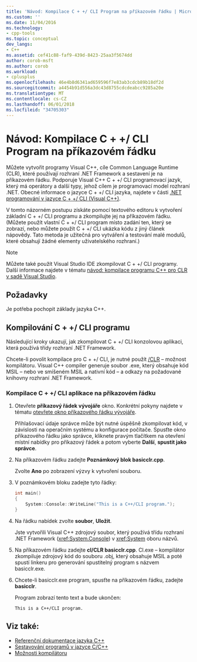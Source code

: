 ```yaml
---
title: 'Návod: Kompilace C + +/ CLI Program na příkazovém řádku | Microsoft Docs'
ms.custom: ''
ms.date: 11/04/2016
ms.technology:
- cpp-tools
ms.topic: conceptual
dev_langs:
- C++
ms.assetid: cef41c88-faf9-439d-8423-25aa3f5674dd
author: corob-msft
ms.author: corob
ms.workload:
- cplusplus
ms.openlocfilehash: 46e4b8d6341ad659596f7e83ab3cdcb89b18df2d
ms.sourcegitcommit: a4454b91d556a3dc43d8755cdcdeabcc9285a20e
ms.translationtype: MT
ms.contentlocale: cs-CZ
ms.lasthandoff: 06/01/2018
ms.locfileid: "34705303"
---
```

# <a name="walkthrough-compiling-a-ccli-program-on-the-command-line"></a>Návod: Kompilace C + +/ CLI Program na příkazovém řádku

Můžete vytvořit programy Visual C++, cíle Common Language Runtime (CLR), které používají rozhraní .NET Framework a sestavení je na příkazovém řádku. Podporuje Visual C++ C + +/ CLI programovací jazyk, který má operátory a další typy, jehož cílem je programovací model rozhraní .NET. Obecné informace o jazyce C + +/ CLI jazyka, najdete v části [.NET programování v jazyce C + +/ CLI (Visual C++)](../dotnet/dotnet-programming-with-cpp-cli-visual-cpp.md).

V tomto názorném postupu získáte pomocí textového editoru k vytvoření základní C + +/ CLI programu a zkompilujte jej na příkazovém řádku. (Můžete použít vlastní C + +/ CLI program místo zadání ten, který se zobrazí, nebo můžete použít C + +/ CLI ukázka kódu z jiný článek nápovědy. Tato metoda je užitečná pro vytváření a testování malé modulů, které obsahují žádné elementy uživatelského rozhraní.)

> [!NOTE]
> Můžete také použít Visual Studio IDE zkompilovat C + +/ CLI programy. Další informace najdete v tématu [návod: kompilace programu C++ pro CLR v sadě Visual Studio](../ide/walkthrough-compiling-a-cpp-program-that-targets-the-clr-in-visual-studio.md).

## <a name="prerequisites"></a>Požadavky

Je potřeba pochopit základy jazyka C++.

## <a name="compiling-a-ccli-program"></a>Kompilování C + +/ CLI programu

Následující kroky ukazují, jak zkompilovat C + +/ CLI konzolovou aplikaci, která používá třídy rozhraní .NET Framework.

Chcete-li povolit kompilace pro C + +/ CLI, je nutné použít [/CLR](../build/reference/clr-common-language-runtime-compilation.md) – možnost kompilátoru. Visual C++ compiler generuje soubor .exe, který obsahuje kód MSIL – nebo ve smíšeném MSIL a nativní kód – a odkazy na požadované knihovny rozhraní .NET Framework.

### <a name="to-compile-a-ccli-application-on-the-command-line"></a>Kompilace C + +/ CLI aplikace na příkazovém řádku

1. Otevřete **příkazový řádek vývojáře** okno. Konkrétní pokyny najdete v tématu [otevřete okno příkazového řádku vývojáře](../build/building-on-the-command-line.md#developer_command_prompt).

   Přihlašovací údaje správce může být nutné úspěšně zkompilovat kód, v závislosti na operačním systému a konfigurace počítače. Spusťte okno příkazového řádku jako správce, kliknete pravým tlačítkem na otevření místní nabídky pro příkazový řádek a potom vyberte **Další**, **spustit jako správce**.

1. Na příkazovém řádku zadejte **Poznámkový blok basicclr.cpp**.

   Zvolte **Ano** po zobrazení výzvy k vytvoření souboru.

1. V poznámkovém bloku zadejte tyto řádky:

   ```cpp
   int main()
   {
       System::Console::WriteLine("This is a C++/CLI program.");
   }
   ```

1. Na řádku nabídek zvolte **soubor**, **Uložit**.

   Jste vytvořili Visual C++ zdrojový soubor, který používá třídu rozhraní .NET Framework (<xref:System.Console>) v <xref:System> oboru názvů.

1. Na příkazovém řádku zadejte **cl/CLR basicclr.cpp**. Cl.exe – kompilátor zkompiluje zdrojový kód do souboru .obj, který obsahuje MSIL a poté spustí linkeru pro generování spustitelný program s názvem basicclr.exe.

1. Chcete-li basicclr.exe program, spusťte na příkazovém řádku, zadejte **basicclr**.

   Program zobrazí tento text a bude ukončen:

   ```Output
   This is a C++/CLI program.
   ```

## <a name="see-also"></a>Viz také:

- [Referenční dokumentace jazyka C++](../cpp/cpp-language-reference.md)
- [Sestavování programů v jazyce C/C++](../build/building-c-cpp-programs.md)
- [Možnosti kompilátoru](../build/reference/compiler-options.md)
